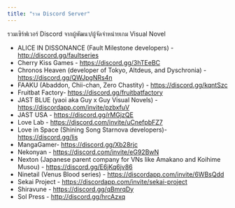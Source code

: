 ```yaml
---
title: "รวม Discord Server"
---
```


รวมเซิร์ฟเวอร์ Discord จากผู้พัฒนา/ผู้จัดจำหน่ายเกม Visual Novel

* ALICE IN DISSONANCE (Fault Milestone developers) - http://discord.gg/faultseries
* Cherry Kiss Games - https://discord.gg/3hTEeBC
* Chronos Heaven (developer of Tokyo, Altdeus, and Dyschronia) - https://discord.gg/QWJpgNRs4n
* FAAKU (Abaddon, Chii-chan, Zero Chastity) - https://discord.gg/kqntSzc
* Fruitbat Factory- https://discord.gg/fruitbatfactory
* JAST BLUE (yaoi aka Guy x Guy Visual Novels) - https://discordapp.com/invite/pzbxfuV
* JAST USA - https://discord.gg/rMGjzQE
* Love Lab - https://discord.com/invite/uCnefpbFZ7
* Love in Space (Shining Song Starnova developers)- https://discord.gg/lis
* MangaGamer- https://discord.gg/Xb28rjc
* Nekonyan - https://discord.com/invite/eG92BwN
* Nexton (Japanese parent company for VNs like Amakano and Koihime Musou) - https://discord.gg/E6jKq6jv86
* Ninetail (Venus Blood series) - https://discordapp.com/invite/6WBsQdd
* Sekai Project - https://discordapp.com/invite/sekai-project
* Shiravune - https://discord.gg/qBmrqDy
* Sol Press - http://discord.gg/hrcAzxq